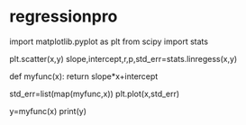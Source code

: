 # regressionpro
import matplotlib.pyplot as plt
from scipy import stats

plt.scatter(x,y)
slope,intercept,r,p,std_err=stats.linregess(x,y)

def myfunc(x):
return slope*x+intercept

std_err=list(map(myfunc,x))
plt.plot(x,std_err)

y=myfunc(x)
print(y)
